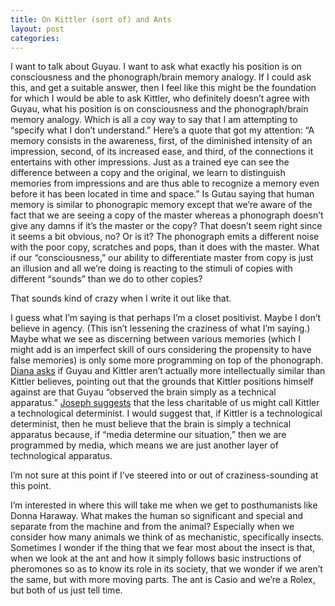 ```yaml
---
title: On Kittler (sort of) and Ants
layout: post
categories:
---
```


I want to talk about Guyau. I want to ask what exactly his position is on consciousness and the phonograph/brain memory analogy. If I could ask this, and get a suitable answer, then I feel like this might be the foundation for which I would be able to ask Kittler, who definitely doesn’t agree with Guyau, what his position is on consciousness and the phonograph/brain memory analogy. Which is all a coy way to say that I am attempting to “specify what I don’t understand.” 
Here’s a quote that got my attention: “A memory consists in the awareness, first, of the diminished intensity of an impression, second, of its increased ease, and third, of the connections it entertains with other impressions. Just as a trained eye can see the difference between a copy and the original, we learn to distinguish memories from impressions and are thus able to recognize a memory even before it has been located in time and space.”
Is Gutau saying that human memory is similar to phonograpic memory except that we’re aware of the fact that we are seeing a copy of the master whereas a phonograph doesn’t give any damns if it’s the master or the copy? That doesn’t seem right since it seems a bit obvious, no? Or is it? The phonograph emits a different noise with the poor copy, scratches and pops, than it does with the master. What if our “consciousness,” our ability to differentiate master from copy is just an illusion and all we’re doing is reacting to the stimuli of copies with different “sounds” than we do to other copies? 

That sounds kind of crazy when I write it out like that.

I guess what I’m saying is that perhaps I’m a closet positivist. Maybe I don’t believe in agency. (This isn’t lessening the craziness of what I’m saying.) Maybe what we see as discerning between various memories (which I might add is an imperfect skill of ours considering the propensity to have false memories) is only some more programming on top of the phonograph.
[Diana asks](http://dianarosenberger.github.io/blog/2016-02-03/week3-2ndpost.html) if Guyau and Kittler aren’t actually more intellectually similar than Kittler believes, pointing out that the grounds that Kittler positions himself against are that Guyau “observed the brain simply as a technical apparatus.” [Joseph suggests](http://joetorok.github.io/blog/2016-02-03/kitler-gramaphone-film-typewriter-blog.html) that the less charitable of us might call Kittler a technological determinist. I would suggest that, if Kittler is a technological determinist, then he must believe that the brain is simply a technical apparatus because, if “media determine our situation,” then we are programmed by media, which means we are just another layer of technological apparatus. 

I’m not sure at this point if I’ve steered into or out of craziness-sounding at this point. 

I’m interested in where this will take me when we get to posthumanists like Donna Haraway. What makes the human so significant and special and separate from the machine and from the animal? Especially when we consider how many animals we think of as mechanistic, specifically insects. Sometimes I wonder if the thing that we fear most about the insect is that, when we look at the ant and how it simply follows basic instructions of pheromones so as to know its role in its society, that we wonder if we aren’t the same, but with more moving parts. The ant is Casio and we’re a Rolex, but both of us just tell time.

